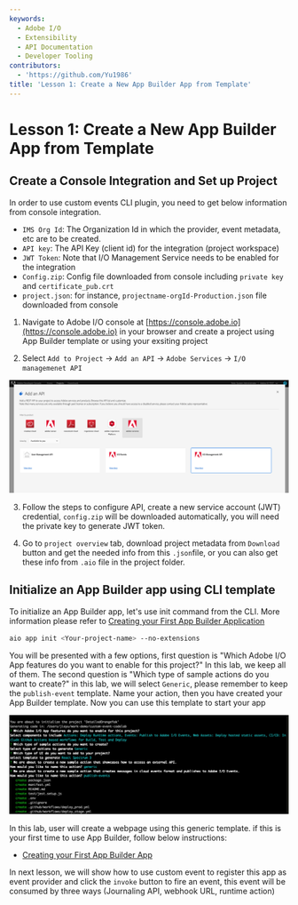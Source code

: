 ```yaml
---
keywords:
  - Adobe I/O
  - Extensibility
  - API Documentation
  - Developer Tooling
contributors:
  - 'https://github.com/Yu1986'
title: 'Lesson 1: Create a New App Builder App from Template'
---
```


# Lesson 1: Create a New App Builder App from Template 

## Create a Console Integration and Set up Project
In order to use custom events CLI plugin, you need to get below information from console integration.

- `IMS Org Id`: The Organization Id in which the provider, event metadata, etc are to be created. 
- `API key`: The API Key (client id) for the integration (project workspace)
- `JWT Token`: Note that I/O Management Service needs to be enabled for the integration
- `Config.zip`: Config file downloaded from console including `private key` and `certificate_pub.crt`
- `project.json`: for instance, `projectname-orgId-Production.json` file downloaded from console 


1. Navigate to Adobe I/O console at [https://console.adobe.io](https://console.adobe.io) in your browser and create a project using App Builder template or using your exsiting project 

2. Select `Add to Project` -> `Add an API` -> `Adobe Services` -> `I/O managemenet API`

![add-api](assets/add-api.png)

3. Follow the steps to configure API, create a new service account (JWT) credential, `config.zip` will be
downloaded automatically, you will need the private key to generate JWT token.

4. Go to `project overview` tab, download project metadata from `Download` button and get the needed info from this `.json`file, or you can also get these info from `.aio` file in the project folder.

## Initialize an App Builder app using CLI template

To initialize an App Builder app, let's use init command from the CLI. More information please refer to [Creating your First App Builder Application](../../getting-started/first-app.md)

```bash
aio app init <Your-project-name> --no-extensions
```

You will be presented with a few options, first question is "Which Adobe I/O App features do you want to enable for this project?" In this lab, we keep all of them. The second question is "Which type of sample actions do you want to create?" in this lab, we will select `Generic`, please remember to keep the `publish-event` template.
Name your action, then you have created your App Builder template. Now you can use this template to start your app

![event-provider](assets/publish-event-cli.png)

In this lab, user will create a webpage using this generic template. if this is your first time to use App Builder, follow below instructions:
* [Creating your First App Builder App](../../getting-started/first-app.md)

In next lesson, we will show how to use custom event to register this app as event provider and click the `invoke` button 
to fire an event, this event will be consumed by three ways (Journaling API, webhook URL, runtime action)

